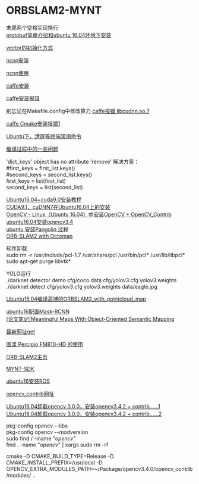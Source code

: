 # ORBSLAM2-MYNT

末尾两个空格实现换行  
[protobuf简单介绍和ubuntu 16.04环境下安装](https://blog.csdn.net/kdchxue/article/details/81046192)   

[vector的初始化方式](https://blog.csdn.net/qq_28584889/article/details/83654318)  

[ncnn安装](https://github.com/Tencent/ncnn/wiki/how-to-build#build-for-linux-x86)  

[ncnn使用](https://github.com/Ewenwan/MVision/tree/master/CNN/HighPerformanceComputing/example)  

[caffe安装](https://www.cnblogs.com/xuanxufeng/p/6150593.html)  

[caffe安装报错](https://www.cnblogs.com/haiyang21/p/10214278.html)  

别忘记在Makefile.config中修改算力
[caffe报错 libcudnn.so.7](https://blog.csdn.net/sinat_23619409/article/details/85047788)  

[caffe Cmake安装报错1](https://blog.csdn.net/qq_42189368/article/details/87252919)  

[Ubuntu下，清屏等终端常用命令](https://blog.csdn.net/gaojinshan/article/details/9314435)  

[编译过程中的一些问题](https://github.com/Ewenwan/ORB_SLAM2_SSD_Semantic/issues/2)  

'dict_keys' object has no attribute 'remove' 解决方案：  
#first_keys = first_list.keys()  
#second_keys = second_list.keys()  
first_keys = list(first_list)  
second_keys = list(second_list)  

[Ubuntu16.04+cuda9.0安装教程](https://www.cnblogs.com/iloveblog/p/7683349.html)  
[CUDA9.1、cuDNN7在Ubuntu16.04上的安装](https://blog.csdn.net/jonms/article/details/79318566)  
[OpenCV - Linux（Ubuntu 16.04）中安装OpenCV + OpenCV_Contrib](https://www.cnblogs.com/fx-blog/p/8213704.html)  
[ubuntu16.04安装opencv3.4](https://blog.csdn.net/u013066730/article/details/79411767)  
[ubuntu 安装Pangolin 过程](https://blog.csdn.net/u012986684/article/details/52860849)  
[ORB-SLAM2 with Octomap](https://blog.csdn.net/qq_27840681/article/details/80168678)  
  
    
      
软件卸载  
sudo rm -r /usr/include/pcl-1.7 /usr/share/pcl /usr/bin/pcl* /usr/lib/libpcl*  
sudo apt-get purge libvtk*  
  
  
  

YOLO运行  
./darknet detector demo cfg/coco.data cfg/yolov3.cfg yolov3.weights  
./darknet detect cfg/yolov3.cfg yolov3.weights data/eagle.jpg  
  
    
      
[Ubuntu16.04编译高博的ORBSLAM2_with_pointcloud_map](https://blog.csdn.net/qq_25349629/article/details/88350374)  

  
[ubuntu16配置Mask-RCNN](https://www.cnblogs.com/herd/p/9364911.html)  
[[论文笔记]Meaningful Maps With Object-Oriented Semantic Mapping](https://blog.csdn.net/pikachu_777/article/details/84570980)  

[最新网址get](http://zlibz.com/)  

  
[图漾 Percipio FM810-HD 的使用](https://blog.csdn.net/learning_tortosie/article/details/80887896)  

[ORB-SLAM2主页](https://github.com/raulmur/ORB_SLAM2)  

[MYNT-SDK](https://slightech.github.io/MYNT-EYE-D-SDK/build_linux.html)  

[ubuntu16安装ROS](https://blog.csdn.net/tq08g2z/article/details/79209435)  

[opencv_contrib网址](https://github.com/opencv/opencv_contrib)  

[Ubuntu16.04卸载opencv 3.0.0，安装opencv3.4.2 + contrib……1](https://blog.csdn.net/haoqimao_hard/article/details/82049565)  
[Ubuntu16.04卸载opencv 3.0.0，安装opencv3.4.2 + contrib……2](https://blog.csdn.net/cocoaqin/article/details/78163171)  


pkg-config opencv --libs  
pkg-config opencv --modversion  
sudo find / -iname "*opencv*"  
find . -name "*opencv*" | xargs sudo rm -rf  

cmake -D CMAKE_BUILD_TYPE=Release -D CMAKE_INSTALL_PREFIX=/usr/local -D OPENCV_EXTRA_MODULES_PATH=~/Package/opencv3.4.0/opencv_contrib/modules/ ..  
